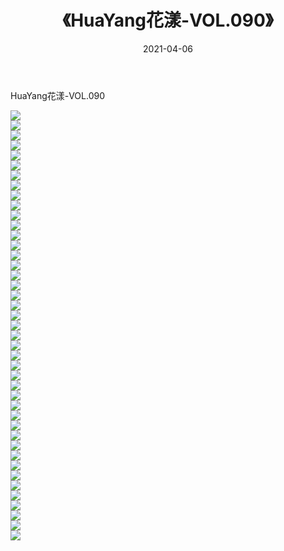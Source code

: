 ﻿---
layout: post
title:  《HuaYang花漾-VOL.090》
date:   2021-04-06
img: http://img.660000.xyz/Sharelink/网络美图/2021/HuaYang花漾-VOL.090/000.jpg
categories: [美女, 清纯, 唯美]
---

HuaYang花漾-VOL.090

  ![](http://img.660000.xyz/Sharelink/网络美图/2021/HuaYang花漾-VOL.090/001.jpg) <br> ![](http://img.660000.xyz/Sharelink/网络美图/2021/HuaYang花漾-VOL.090/002.jpg) <br> ![](http://img.660000.xyz/Sharelink/网络美图/2021/HuaYang花漾-VOL.090/003.jpg) <br> ![](http://img.660000.xyz/Sharelink/网络美图/2021/HuaYang花漾-VOL.090/004.jpg) <br> ![](http://img.660000.xyz/Sharelink/网络美图/2021/HuaYang花漾-VOL.090/005.jpg) <br> ![](http://img.660000.xyz/Sharelink/网络美图/2021/HuaYang花漾-VOL.090/006.jpg) <br> ![](http://img.660000.xyz/Sharelink/网络美图/2021/HuaYang花漾-VOL.090/007.jpg) <br> ![](http://img.660000.xyz/Sharelink/网络美图/2021/HuaYang花漾-VOL.090/008.jpg) <br> ![](http://img.660000.xyz/Sharelink/网络美图/2021/HuaYang花漾-VOL.090/009.jpg) <br> ![](http://img.660000.xyz/Sharelink/网络美图/2021/HuaYang花漾-VOL.090/010.jpg) <br> ![](http://img.660000.xyz/Sharelink/网络美图/2021/HuaYang花漾-VOL.090/011.jpg) <br> ![](http://img.660000.xyz/Sharelink/网络美图/2021/HuaYang花漾-VOL.090/012.jpg) <br> ![](http://img.660000.xyz/Sharelink/网络美图/2021/HuaYang花漾-VOL.090/013.jpg) <br> ![](http://img.660000.xyz/Sharelink/网络美图/2021/HuaYang花漾-VOL.090/014.jpg) <br> ![](http://img.660000.xyz/Sharelink/网络美图/2021/HuaYang花漾-VOL.090/015.jpg) <br> ![](http://img.660000.xyz/Sharelink/网络美图/2021/HuaYang花漾-VOL.090/016.jpg) <br> ![](http://img.660000.xyz/Sharelink/网络美图/2021/HuaYang花漾-VOL.090/017.jpg) <br> ![](http://img.660000.xyz/Sharelink/网络美图/2021/HuaYang花漾-VOL.090/018.jpg) <br> ![](http://img.660000.xyz/Sharelink/网络美图/2021/HuaYang花漾-VOL.090/019.jpg) <br> ![](http://img.660000.xyz/Sharelink/网络美图/2021/HuaYang花漾-VOL.090/020.jpg) <br> ![](http://img.660000.xyz/Sharelink/网络美图/2021/HuaYang花漾-VOL.090/021.jpg) <br> ![](http://img.660000.xyz/Sharelink/网络美图/2021/HuaYang花漾-VOL.090/022.jpg) <br> ![](http://img.660000.xyz/Sharelink/网络美图/2021/HuaYang花漾-VOL.090/023.jpg) <br> ![](http://img.660000.xyz/Sharelink/网络美图/2021/HuaYang花漾-VOL.090/024.jpg) <br> ![](http://img.660000.xyz/Sharelink/网络美图/2021/HuaYang花漾-VOL.090/025.jpg) <br> ![](http://img.660000.xyz/Sharelink/网络美图/2021/HuaYang花漾-VOL.090/026.jpg) <br> ![](http://img.660000.xyz/Sharelink/网络美图/2021/HuaYang花漾-VOL.090/027.jpg) <br> ![](http://img.660000.xyz/Sharelink/网络美图/2021/HuaYang花漾-VOL.090/028.jpg) <br> ![](http://img.660000.xyz/Sharelink/网络美图/2021/HuaYang花漾-VOL.090/029.jpg) <br> ![](http://img.660000.xyz/Sharelink/网络美图/2021/HuaYang花漾-VOL.090/030.jpg) <br> ![](http://img.660000.xyz/Sharelink/网络美图/2021/HuaYang花漾-VOL.090/031.jpg) <br> ![](http://img.660000.xyz/Sharelink/网络美图/2021/HuaYang花漾-VOL.090/032.jpg) <br> ![](http://img.660000.xyz/Sharelink/网络美图/2021/HuaYang花漾-VOL.090/033.jpg) <br> ![](http://img.660000.xyz/Sharelink/网络美图/2021/HuaYang花漾-VOL.090/034.jpg) <br> ![](http://img.660000.xyz/Sharelink/网络美图/2021/HuaYang花漾-VOL.090/035.jpg) <br> ![](http://img.660000.xyz/Sharelink/网络美图/2021/HuaYang花漾-VOL.090/036.jpg) <br> ![](http://img.660000.xyz/Sharelink/网络美图/2021/HuaYang花漾-VOL.090/037.jpg) <br> ![](http://img.660000.xyz/Sharelink/网络美图/2021/HuaYang花漾-VOL.090/038.jpg) <br> ![](http://img.660000.xyz/Sharelink/网络美图/2021/HuaYang花漾-VOL.090/039.jpg) <br> ![](http://img.660000.xyz/Sharelink/网络美图/2021/HuaYang花漾-VOL.090/040.jpg) <br> ![](http://img.660000.xyz/Sharelink/网络美图/2021/HuaYang花漾-VOL.090/041.jpg) <br> ![](http://img.660000.xyz/Sharelink/网络美图/2021/HuaYang花漾-VOL.090/042.jpg) <br> ![](http://img.660000.xyz/Sharelink/网络美图/2021/HuaYang花漾-VOL.090/043.jpg) <br>
